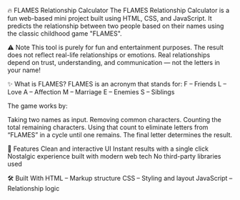 🔥 FLAMES Relationship Calculator
The FLAMES Relationship Calculator is a fun web-based mini project built using HTML, CSS, and JavaScript. It predicts the relationship between two people based on their names using the classic childhood game "FLAMES".

⚠️ Note
This tool is purely for fun and entertainment purposes.
The result does not reflect real-life relationships or emotions. Real relationships depend on trust, understanding, and communication — not the letters in your name!

✨ What is FLAMES?
FLAMES is an acronym that stands for:
F – Friends
L – Love
A – Affection
M – Marriage
E – Enemies
S – Siblings

The game works by:

Taking two names as input.
Removing common characters.
Counting the total remaining characters.
Using that count to eliminate letters from “FLAMES” in a cycle until one remains.
The final letter determines the result.

🚀 Features
Clean and interactive UI
Instant results with a single click
Nostalgic experience built with modern web tech
No third-party libraries used

🛠️ Built With
HTML – Markup structure
CSS – Styling and layout
JavaScript – Relationship logic
